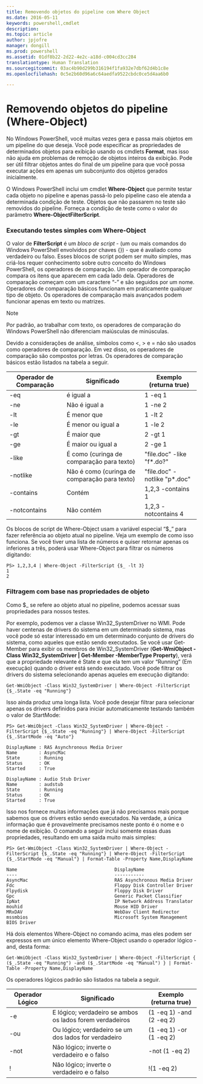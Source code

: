 ```yaml
---
title: Removendo objetos do pipeline com Where Object
ms.date: 2016-05-11
keywords: powershell,cmdlet
description: 
ms.topic: article
author: jpjofre
manager: dongill
ms.prod: powershell
ms.assetid: 01df8b22-2d22-4e2c-a18d-c004cd3cc284
translationtype: Human Translation
ms.sourcegitcommit: 03ac4b90d299b316194f1fa932e7dbf62d4b1c8e
ms.openlocfilehash: 0c5e2b60d96a6c64aedfa9522cbdc0ce5d4aa6b0

---
```


# Removendo objetos do pipeline (Where-Object)
No Windows PowerShell, você muitas vezes gera e passa mais objetos em um pipeline do que deseja. Você pode especificar as propriedades de determinados objetos para exibição usando os cmdlets **Format**, mas isso não ajuda em problemas de remoção de objetos inteiros da exibição. Pode ser útil filtrar objetos antes do final de um pipeline para que você possa executar ações em apenas um subconjunto dos objetos gerados inicialmente.

O Windows PowerShell inclui um cmdlet **Where\-Object** que permite testar cada objeto no pipeline e apenas passá-lo pelo pipeline caso ele atenda a determinada condição de teste. Objetos que não passarem no teste são removidos do pipeline. Forneça a condição de teste como o valor do parâmetro **Where\-ObjectFilterScript**.

### Executando testes simples com Where\-Object
O valor de **FilterScript** é um *bloco de script* \- (um ou mais comandos do Windows PowerShell envolvidos por chaves {}) \- que é avaliado como verdadeiro ou falso. Esses blocos de script podem ser muito simples, mas criá-los requer conhecimento sobre outro conceito do Windows PowerShell, os operadores de comparação. Um operador de comparação compara os itens que aparecem em cada lado dela. Operadores de comparação começam com um caractere “\-” e são seguidos por um nome. Operadores de comparação básicos funcionam em praticamente qualquer tipo de objeto. Os operadores de comparação mais avançados podem funcionar apenas em texto ou matrizes.

> [!NOTE]
> Por padrão, ao trabalhar com texto, os operadores de comparação do Windows PowerShell não diferenciam maiúsculas de minúsculas.

Devido a considerações de análise, símbolos como <, > e \= não são usados como operadores de comparação. Em vez disso, os operadores de comparação são compostos por letras. Os operadores de comparação básicos estão listados na tabela a seguir.

|Operador de Comparação|Significado|Exemplo (returna true)|
|-----------------------|-----------|--------------------------|
|\-eq|é igual a|1 \-eq 1|
|\-ne|Não é igual a|1 \-ne 2|
|\-lt|É menor que|1 \-lt 2|
|\-le|É menor ou igual a|1 \-le 2|
|\-gt|É maior que|2 \-gt 1|
|\-ge|É maior ou igual a|2 \-ge 1|
|\-like|É como (curinga de comparação para texto)|"file.doc" \-like "f\*.do?"|
|\-notlike|Não é como (curinga de comparação para texto)|"file.doc" \-notlike "p\*.doc"|
|\-contains|Contém|1,2,3 \-contains 1|
|\-notcontains|Não contém|1,2,3 \-notcontains 4|

Os blocos de script de Where\-Object usam a variável especial “$\_” para fazer referência ao objeto atual no pipeline. Veja um exemplo de como isso funciona. Se você tiver uma lista de números e quiser retornar apenas os inferiores a três, poderá usar Where\-Object para filtrar os números digitando:

```
PS> 1,2,3,4 | Where-Object -FilterScript {$_ -lt 3}
1
2
```

### Filtragem com base nas propriedades de objeto
Como $\_ se refere ao objeto atual no pipeline, podemos acessar suas propriedades para nossos testes.

Por exemplo, podemos ver a classe Win32\_SystemDriver no WMI. Pode haver centenas de drivers do sistema em um determinado sistema, mas você pode só estar interessado em um determinado conjunto de drivers do sistema, como aqueles que estão sendo executados. Se você usar Get\-Member para exibir os membros de Win32\_SystemDriver (**Get\-WmiObject \-Class Win32\_SystemDriver | Get\-Member \-MemberType Property**), verá que a propriedade relevante é State e que ela tem um valor “Running” (Em execução) quando o driver está sendo executado. Você pode filtrar os drivers do sistema selecionando apenas aqueles em execução digitando:

```
Get-WmiObject -Class Win32_SystemDriver | Where-Object -FilterScript {$_.State -eq "Running"}
```

Isso ainda produz uma longa lista. Você pode desejar filtrar para selecionar apenas os drivers definidos para iniciar automaticamente testando também o valor de StartMode:

```
PS> Get-WmiObject -Class Win32_SystemDriver | Where-Object -FilterScript {$_.State -eq "Running"} | Where-Object -FilterScript {$_.StartMode -eq "Auto"}

DisplayName : RAS Asynchronous Media Driver
Name        : AsyncMac
State       : Running
Status      : OK
Started     : True

DisplayName : Audio Stub Driver
Name        : audstub
State       : Running
Status      : OK
Started     : True
```

Isso nos fornece muitas informações que já não precisamos mais porque sabemos que os drivers estão sendo executados. Na verdade, a única informação que é provavelmente precisamos neste ponto é o nome e o nome de exibição. O comando a seguir inclui somente essas duas propriedades, resultando em uma saída muito mais simples:

```
PS> Get-WmiObject -Class Win32_SystemDriver | Where-Object -FilterScript {$_.State -eq "Running"} | Where-Object -FilterScript {$_.StartMode -eq "Manual"} | Format-Table -Property Name,DisplayName

Name                                    DisplayName
----                                    -----------
AsyncMac                                RAS Asynchronous Media Driver
Fdc                                     Floppy Disk Controller Driver
Flpydisk                                Floppy Disk Driver
Gpc                                     Generic Packet Classifier
IpNat                                   IP Network Address Translator
mouhid                                  Mouse HID Driver
MRxDAV                                  WebDav Client Redirector
mssmbios                                Microsoft System Management BIOS Driver
```

Há dois elementos Where\-Object no comando acima, mas eles podem ser expressos em um único elemento Where\-Object usando o operador lógico \-and, desta forma:

```
Get-WmiObject -Class Win32_SystemDriver | Where-Object -FilterScript { ($_.State -eq "Running") -and ($_.StartMode -eq "Manual") } | Format-Table -Property Name,DisplayName
```

Os operadores lógicos padrão são listados na tabela a seguir.

|Operador Lógico|Significado|Exemplo (returna true)|
|--------------------|-----------|--------------------------|
|\-e|E lógico; verdadeiro se ambos os lados forem verdadeiros|(1 \-eq 1) \-and (2 \-eq 2)|
|\-ou|Ou lógico; verdadeiro se um dos lados for verdadeiro|(1 \-eq 1) \-or (1 \-eq 2)|
|\-not|Não lógico; inverte o verdadeiro e o falso|\-not (1 \-eq 2)|
|\!|Não lógico; inverte o verdadeiro e o falso|\!(1 \-eq 2)|




<!--HONumber=Jun16_HO4-->


